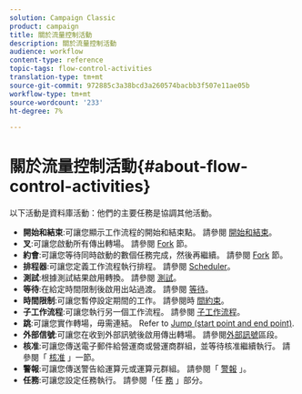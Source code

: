 ```yaml
---
solution: Campaign Classic
product: campaign
title: 關於流量控制活動
description: 關於流量控制活動
audience: workflow
content-type: reference
topic-tags: flow-control-activities
translation-type: tm+mt
source-git-commit: 972885c3a38bcd3a260574bacbb3f507e11ae05b
workflow-type: tm+mt
source-wordcount: '233'
ht-degree: 7%

---
```



# 關於流量控制活動{#about-flow-control-activities}

以下活動是資料庫活動：他們的主要任務是協調其他活動。

* **開始和結束**:可讓您顯示工作流程的開始和結束點。 請參閱 [開始和結束](../../workflow/using/start-and-end.md)。
* **叉**:可讓您啟動所有傳出轉場。 請參閱 [Fork](../../workflow/using/fork.md) 節。
* **約會**:可讓您等待同時啟動的數個任務完成，然後再繼續。 請參閱 [Fork](../../workflow/using/fork.md) 節。
* **排程器**:可讓您定義工作流程執行排程。 請參閱 [Scheduler](../../workflow/using/scheduler.md)。
* **測試**:根據測試結果啟用轉換。 請參閱 [測試](../../workflow/using/test.md)。
* **等待**:在給定時間限制後啟用出站過渡。 請參閱 [等待](../../workflow/using/wait.md)。
* **時間限制**:可讓您暫停設定期間的工作。 請參閱時 [間約束](../../workflow/using/time-constraint.md)。
* **子工作流程**:可讓您執行另一個工作流程。 請參閱 [子工作流程](../../workflow/using/sub-workflow.md)。
* **跳**:可讓您實作轉場，毋需連結。 Refer to [Jump (start point and end point)](../../workflow/using/jump--start-point-and-end-point-.md).
* **外部信號**:可讓您在收到外部訊號後啟用傳出轉場。 請參閱[外部訊號](../../workflow/using/external-signal.md)區段。
* **核准**:可讓您傳送電子郵件給營運商或營運商群組，並等待核准繼續執行。 請參閱「 [核准](../../workflow/using/approval.md) 」一節。
* **警報**:可讓您傳送警告給運算元或運算元群組。 請參閱「 [警報](../../workflow/using/alert.md) 」。
* **任務**:可讓您設定任務執行。 請參閱「任 [務](../../workflow/using/task.md) 」部分。

